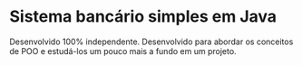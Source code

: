 # Sistema bancário simples em Java
Desenvolvido 100% independente.
Desenvolvido para abordar os conceitos de POO e estudá-los um pouco mais a fundo em um projeto.
